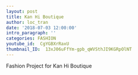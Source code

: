 ```yaml
---
layout: post
title: Kan Hi Boutique
author: loc_tran
date: '2018-07-03 12:00:00'
intro_paragraph: ''
categories: FASHION
youtube_id:  CgYGBXrRaxU
thumbnail_ID:  13xJ06uFfYm-gpb_qWVSthJI9KGRpOlNT
---
```

Fashion Project for Kan Hi Boutique
